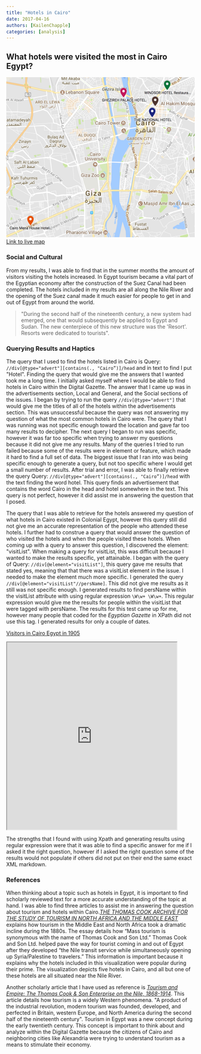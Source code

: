 ```yaml
---
title: "Hotels in Cairo"
date: 2017-04-16
authors: [KailenChapple]
categories: [analysis]
---
```

## What hotels were visited the most in Cairo Egypt?

![Hotels in Cairo between 1905-1906](chapple-map-screenshot.png)
[Link to live map](https://www.google.com/maps/@30.0302842,31.1812774,13z/data=!3m1!4b1!4m2!6m1!1s1DunCjoyI8KrRBpKhOk1C7EDsJijzv3J3)

### Social and Cultural

From my results, I was able to find that in the summer months the amount of visitors visiting the hotels increased. In Egypt tourism became a vital part of the Egyptian economy after the construction of the Suez Canal had been completed. The hotels included in my results are all along the Nile River and the opening of the Suez canal made it much easier for people to get in and out of Egypt from around the world.

>"During the second half of the nineteenth century, a new system had emerged, one that would subsequently be applied to Egypt and Sudan. The new centerpiece of this new structure was the 'Resort'. Resorts were dedicated to tourists".

### Querying Results and Haptics

The query that I used to find the hotels listed in Cairo is Query: `//div[@type="advert"][contains(., "Cairo”)]/head` and in text to find I put "Hotel". Finding the query that would give me the answers that I wanted took me a long time. I initially asked myself where I would be able to find hotels in Cairo within the Digital Gazette. The answer that I came up was in the advertisements section, Local and General, and the Social sections of the issues. I began by trying to run the query `//div[@type="advert"]` that would give me the titles of all of the hotels within the advertisements section. This was unsuccessful because the query was not answering my question of what the most common hotels in Cairo were. The query that I was running was not specific enough toward the location and gave far too many results to decipher. The next query I began to run was specific, however it was far too specific when trying to answer my questions because it did not give me any results. Many of the queries I tried to run failed because some of the results were in element or feature, which made it hard to find a full set of data. The biggest issue that I ran into was being specific enough to generate a query, but not too specific where I would get a small number of results. After trial and error, I was able to finally retrieve the query Query: `//div[@type="advert"][contains(., "Cairo”)]/head` with the text finding the word hotel. This query finds an advertisement that contains the word Cairo in the head and hotel somewhere in the text. This query is not perfect, however it did assist me in answering the question that I posed.

The query that I was able to retrieve for the hotels answered my question of what hotels in Cairo existed in Colonial Egypt, however this query still did not give me an accurate representation of the people who attended these hotels. I further had to construe a query that would answer the question of who visited the hotels and when the people visited these hotels. When coming up with a query to answer this question, I discovered the element: "visitList". When making a query for visitList, this was difficult because I wanted to make the results specific, yet attainable. I began with the query of Query: `//div[@element="visitList"]`, this query gave me results that stated yes, meaning that that there was a visitList element in the issue. I needed to make the element much more specific. I generated the query `//div[@element="visitList"//persName]`. This did not give me results as it still was not specific enough. I generated results to find persName within the visitList attribute with using regular expression `\W\w+ \W\w+`. This regular expression would give me the results for people within the visitList that were tagged with persName. The results for this test came up for me, however many people that coded for the _Egyptian Gazette_ in XPath did not use this tag. I generated results for only a couple of dates.

[Visitors in Cairo Egypt in 1905](https://public.tableau.com/views/visitList/Story1?:showVizHome=no&:embed=true)

<iframe src="https://public.tableau.com/views/visitList/Story1?:showVizHome=no&:embed=true" align="center" width="90%" height="500"></iframe>

The strengths that I found with using Xpath and generating results using regular expression were that it was able to find a specific answer for me if I asked it the right question, however if I asked the right question some of the results would not populate if others did not put on their end the same exact XML markdown.

### References
When thinking about a topic such as hotels in Egypt, it is important to find scholarly reviewed text for a more accurate understanding of the topic at hand. I was able to find three articles to assist me in answering the question about tourism and hotels within Cairo.[_THE THOMAS COOK ARCHIVE FOR THE STUDY OF TOURISM IN NORTH AFRICA AND THE MIDDLE EAST_](http://www.jstor.org/stable/23062746?Search=yes&resultItemClick=true&searchText=hotel&searchText=colonial&searchText=Egypt&searchUri=%2Faction%2FdoAdvancedSearch%3Ff1%3Dall%26amp%3Bf3%3Dall%26amp%3Bq1%3Dcolonial%2BEgypt%2B%26amp%3Bacc%3Don%26amp%3Bed%3D%26amp%3Bsd%3D%26amp%3Bc3%3DAND%26amp%3Bq0%3Dhotel%2B%26amp%3Bgroup%3Dnone%26amp%3Bc6%3DAND%26amp%3Bq2%3D%26amp%3Bf4%3Dall%26amp%3Bc1%3DAND%26amp%3Bf2%3Dall%26amp%3Bf5%3Dall%26amp%3Bf6%3Dall%26amp%3Bf0%3Dall%26amp%3Bq3%3D%26amp%3Bisbn%3D%26amp%3Bq5%3D%26amp%3Bpt%3D%26amp%3Bq6%3D%26amp%3Bc4%3DAND%26amp%3Bc2%3DAND%26amp%3Bq4%3D%26amp%3Bc5%3DAND%26amp%3Bla%3D&refreqid=search%3Adb8b6213b82816d7b3da77e796434632&seq=1#page_scan_tab_contents)
explains how tourism in the Middle East and North Africa took a dramatic incline during the 1880s. The essay details how “Mass tourism is synonymous with the name of Thomas Cook and Son Ltd.” Thomas Cook and Son Ltd. helped pave the way for tourist coming in and out of Egypt after they developed “the Nile transit service while simultaneously opening up Syria/Palestine to travelers.” This information is important because it explains why the hotels included in this visualization were popular during their prime. The visualization depicts five hotels in Cairo, and all but one of these hotels are all situated near the Nile River.

Another scholarly article that I have used as reference is [_Tourism and Empire: The Thomas Cook & Son Enterprise on the Nile, 1868-1914_](http://www.jstor.org/stable/4289940?Search=yes&resultItemClick=true&searchText=hotel&searchText=colonial&searchText=Egypt&searchUri=%2Faction%2FdoAdvancedSearch%3Ff3%3Dall%26amp%3Bf6%3Dall%26amp%3Bc1%3DAND%26amp%3Bed%3D%26amp%3Bq0%3Dhotel%2B%26amp%3Bacc%3Don%26amp%3Bf4%3Dall%26amp%3BcurrentPath%3D%252Faction%252FdoAdvancedSearch%26amp%3Bf2%3Dall%26amp%3Bpage%3D2%26amp%3Bsd%3D%26amp%3BsearchType%3DfacetSearch%26amp%3Bf0%3Dall%26amp%3Bf1%3Dall%26amp%3Bc5%3DAND%26amp%3Bc2%3DAND%26amp%3Bc3%3DAND%26amp%3Bc6%3DAND%26amp%3Bc4%3DAND%26amp%3Bgroup%3Dnone%26amp%3Bf5%3Dall%26amp%3Bq1%3Dcolonial%2BEgypt%2B&seq=1#page_scan_tab_contents). This article details how tourism is a widely Western phenomena. "A product of the industrial revolution, modern tourism was founded, developed, and perfected in Britain, western Europe, and North America during the second half of the nineteenth century". Tourism in Egypt was a new concept during the early twentieth century. This concept is important to think about and analyze within the Digital Gazette because the citizens of Cairo and neighboring cities like Alexandria were trying to understand tourism as a means to stimulate their economy.
